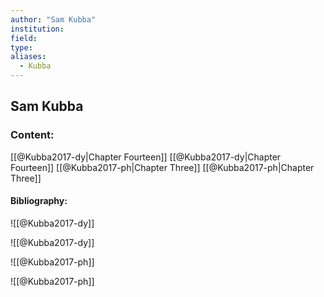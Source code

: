 ```yaml
---
author: "Sam Kubba"
institution:
field:
type:
aliases:
  - Kubba
---
```


## Sam Kubba

### Content:
[[@Kubba2017-dy|Chapter Fourteen]]
[[@Kubba2017-dy|Chapter Fourteen]]
[[@Kubba2017-ph|Chapter Three]]
[[@Kubba2017-ph|Chapter Three]]

#### Bibliography:

![[@Kubba2017-dy]]

![[@Kubba2017-dy]]

![[@Kubba2017-ph]]

![[@Kubba2017-ph]]